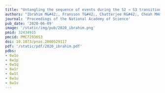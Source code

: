 ```yaml
---
title: "Untangling the sequence of events during the S2 → S3 transition in photosystem II and implications for the water oxidation mechanism"
authors: "Ibrahim M&#42;, Fransson T&#42;, Chatterjee R&#42;, Cheah MH&#42;, Hussein R, Lassalle L, Sutherlin KD, **Young ID**, Fuller FD, Gul S, Kim I-S, Simon PS, de Lichtenberg C, Chernev P, Bogacz I, Pham CC, Orville AM, Saichek N, Northern T, Batyuk A, Carbajo S, Alonso-Mori R, Tono K, Owada S, Bhowmick A, Bolotovsky R, Mendez D, Moriarty NW, Holton JM, Dobbek H, Brewster AS, Adams PD, Sauter NK, Bergmann U, Zouni A, Messinger J, Kern J, Yachandra VK, Yano J."
journal: 'Proceedings of the National Academy of Science'
pub_date: '2020-06-09'
image: '/static/img/pub/2020_ibrahim.png'
pmid: 32434915
pmcid: PMC7293653
doi: 10.1073/pnas.2000529117
pdf: '/static/pdf/2020_ibrahim.pdf'
pdbs:
- 6w1o
- 6w1p
- 6w1q
- 6w1r
- 6w1t
- 6w1u
- 6w1v
---
```

